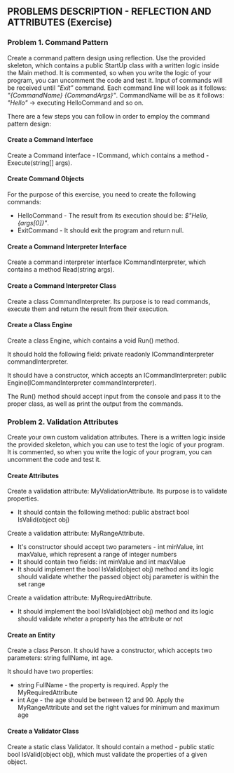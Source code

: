 ## PROBLEMS DESCRIPTION - REFLECTION AND ATTRIBUTES (Exercise)


### Problem 1.	Command Pattern
Create a command pattern design using reflection. Use the provided skeleton, which contains a public StartUp class with a written logic inside the Main method. It is commented, so when you write the logic of your program, you can uncomment the code and test it. Input of commands will be received until _"Exit"_ command. Each command line will look as it follows: _"{CommandName} {CommandArgs}"_. CommandName will be as it follows: _"Hello"_ -> executing HelloCommand and so on.

There are a few steps you can follow in order to employ the command pattern design:

#### Create a Command Interface
Create a Command interface - ICommand, which contains a method - Execute(string[] args). 

#### Create Command Objects
For the purpose of this exercise, you need to create the following commands:
  + HelloCommand - The result from its execution should be: _$"Hello, {args[0]}"_.
  + ExitCommand - It should exit the program and return null.

#### Create a Command Interpreter Interface
Create a command interpreter interface ICommandInterpreter, which contains a method Read(string args).

#### Create a Command Interpreter Class
Create a class CommandInterpreter. Its purpose is to read commands, execute them and return the result from their execution.  

#### Create a Class Engine
Create a class Engine, which contains a void Run() method. 

It should hold the following field: private readonly ICommandInterpreter commandInterpreter.

It should have a constructor, which accepts an ICommandInterpreter: public Engine(ICommandInterpreter commandInterpreter).

The Run() method should accept input from the console and pass it to the proper class, as well as print the output from the commands. 

### Problem 2.	Validation Attributes
Create your own custom validation attributes. There is a written logic inside the provided skeleton, which you can use to test the logic of your program. It is commented, so when you write the logic of your program, you can uncomment the code and test it.

#### Create Attributes
Create a validation attribute: MyValidationAttribute. Its purpose is to validate properties. 
  +	It should contain the following method: public abstract bool IsValid(object obj)

Create a validation attribute: MyRangeAttribute.
  +	It's constructor should accept two parameters - int minValue, int maxValue, which represent a range of integer numbers
  +	It should contain two fields: int minValue and int maxValue
  +	It should implement the bool IsValid(object obj) method and its logic should validate whether the passed object obj parameter is within the set range

Create a validation attribute: MyRequiredAttribute.
  +	It should implement the bool IsValid(object obj) method and its logic should validate wheter a property has the attribute or not

#### Create an Entity
Create a class Person. It should have a constructor, which accepts two parameters: string fullName, int age.

It should have two properties:
  +	string FullName - the property is required. Apply the MyRequiredAttribute
  +	int Age - the age should be between 12 and 90. Apply the MyRangeAttribute and set the right values for minimum and maximum age

#### Create a Validator Class
Create a static class Validator. It should contain a method - public static bool IsValid(object obj), which must validate the properties of a given object.